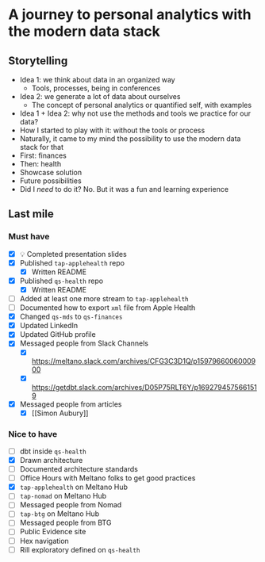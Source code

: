 # A journey to personal analytics with the modern data stack

## Storytelling
- Idea 1: we think about data in an organized way
	- Tools, processes, being in conferences
- Idea 2: we generate a lot of data about ourselves
	- The concept of personal analytics or quantified self, with examples
- Idea 1 + Idea 2: why not use the methods and tools we practice for our data?
- How I started to play with it: without the tools or process
- Naturally, it came to my mind the possibility to use the modern data stack for that
- First: finances
- Then: health
- Showcase solution
- Future possibilities
- Did I _need_ to do it? No. But it was a fun and learning experience
## Last mile
### Must have
- [x] 💡 Completed presentation slides
- [x] Published `tap-applehealth` repo
	- [x] Written README
- [x] Published `qs-health` repo
	- [x] Written README
- [ ] Added at least one more stream to `tap-applehealth`
- [ ] Documented how to export `xml` file from Apple Health
- [x] Changed `qs-mds` to `qs-finances`
- [x] Updated LinkedIn
- [x] Updated GitHub profile
- [x] Messaged people from Slack Channels
	- [x] https://meltano.slack.com/archives/CFG3C3D1Q/p1597966006000900
	- [x] https://getdbt.slack.com/archives/D05P75RLT6Y/p1692794575661519
- [x] Messaged people from articles
	- [x] [[Simon Aubury]]
### Nice to have
- [ ] dbt inside `qs-health`
- [x] Drawn architecture
- [ ] Documented architecture standards
- [ ] Office Hours with Meltano folks to get good practices
- [x] `tap-applehealth` on Meltano Hub
- [ ] `tap-nomad` on Meltano Hub
- [ ] Messaged people from Nomad
- [ ] `tap-btg` on Meltano Hub
- [ ] Messaged people from BTG
- [ ] Public Evidence site
- [ ] Hex navigation
- [ ] Rill exploratory defined on `qs-health`
